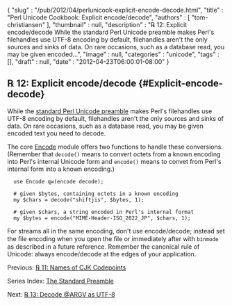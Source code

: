{
   "slug" : "/pub/2012/04/perlunicook-explicit-encode-decode.html",
   "title" : "Perl Unicode Cookbook: Explicit encode/decode",
   "authors" : [
      "tom-christiansen"
   ],
   "thumbnail" : null,
   "description" : "℞ 12: Explicit encode/decode While the standard Perl Unicode preamble makes Perl's filehandles use UTF-8 encoding by default, filehandles aren't the only sources and sinks of data. On rare occasions, such as a database read, you may be given encoded...",
   "image" : null,
   "categories" : "unicode",
   "tags" : [],
   "draft" : null,
   "date" : "2012-04-23T06:00:01-08:00"
}





℞ 12: Explicit encode/decode {#Explicit-encode-decode}
----------------------------

While the [standard Perl Unicode
preamble](/media/_pub_2012_04_perlunicook-explicit-encode-decode/perlunicook-standard-preamble.html)
makes Perl's filehandles use UTF-8 encoding by default, filehandles
aren't the only sources and sinks of data. On rare occasions, such as a
database read, you may be given encoded text you need to decode.

The core [Encode](http://perldoc.perl.org/Encode.html) module offers two
functions to handle these conversions. (Remember that `decode()` means
to convert octets from a known encoding into Perl's internal Unicode
form and `encode()` means to convet from Perl's internal form into a
known encoding.)

      use Encode qw(encode decode);

      # given $bytes, containing octets in a known encoding
      my $chars = decode("shiftjis", $bytes, 1);

      # given $chars, a string encoded in Perl's internal format
      my $bytes = encode("MIME-Header-ISO_2022_JP", $chars, 1);

For streams all in the same encoding, don't use encode/decode; instead
set the ﬁle encoding when you open the ﬁle or immediately after with
`binmode` as described in a future reference. Remember the canonical
rule of Unicode: always encode/decode at the edges of your application.

Previous: [℞ 11: Names of CJK
Codepoints](/media/_pub_2012_04_perlunicook-explicit-encode-decode/perlunicook-names-of-cjk-codepoints.html)

Series Index: [The Standard
Preamble](/media/_pub_2012_04_perlunicook-explicit-encode-decode/perlunicook-standard-preamble.html)

Next: [℞ 13: Decode @ARGV as
UTF-8](/media/_pub_2012_04_perlunicook-explicit-encode-decode/perlunicookbook-decode-argv-as-utf8.html)


